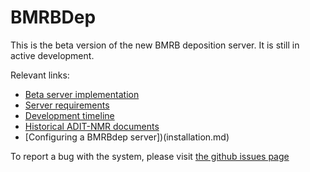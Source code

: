 # BMRBDep

This is the beta version of the new BMRB deposition server. It is still in active development.

Relevant links:
* [Beta server implementation](http://dev-bmrbdep.bmrb.wisc.edu/) 
* [Server requirements](FrontEnd/specification/requirements.md)
* [Development timeline](FrontEnd/specification/timeline.md)
* [Historical ADIT-NMR documents](FrontEnd/specification/macromolecular_system/ADIT-documents)
* [Configuring a BMRBdep server])(installation.md)

To report a bug with the system, please visit [the github issues page](https://github.com/uwbmrb/BMRBDep/issues)
